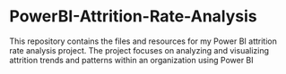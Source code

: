 # PowerBI-Attrition-Rate-Analysis
This repository contains the files and resources for my Power BI attrition rate analysis project. The project focuses on analyzing and visualizing attrition trends and patterns within an organization using Power BI
